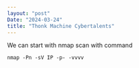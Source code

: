 ```yaml
---
layout: "post"
Date: "2024-03-24"
title: "Thonk Machine Cybertalents"
---
```


We can start with nmap scan with command

```
nmap -Pn -sV IP -p- -vvvv
```
